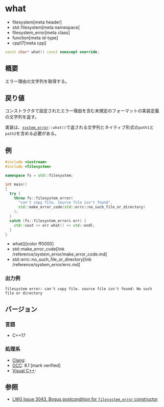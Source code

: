 # what
* filesystem[meta header]
* std::filesystem[meta namespace]
* filesystem_error[meta class]
* function[meta id-type]
* cpp17[meta cpp]

```cpp
const char* what() const noexcept override;
```

## 概要
エラー理由の文字列を取得する。


## 戻り値
コンストラクタで設定されたエラー理由を含む未規定のフォーマットの実装定義の文字列を返す。

実装は、[`system_error`](/reference/system_error/system_error.md)`::what()`で返される文字列とネイティブ形式の`path1`と`path2`を含める必要がある。


## 例
```cpp example
#include <iostream>
#include <filesystem>

namespace fs = std::filesystem;

int main()
{
  try {
    throw fs::filesystem_error(
      "can't copy file. source file isn't found",
      std::make_error_code(std::errc::no_such_file_or_directory)
    );
  }
  catch (fs::filesystem_error& err) {
    std::cout << err.what() << std::endl;
  }
}
```
* what()[color ff0000]
* std::make_error_code[link /reference/system_error/make_error_code.md]
* std::errc::no_such_file_or_directory[link /reference/system_error/errc.md]

### 出力例
```
filesystem error: can't copy file. source file isn't found: No such file or directory
```

## バージョン
### 言語
- C++17

### 処理系
- [Clang](/implementation.md#clang):
- [GCC](/implementation.md#gcc): 8.1 [mark verified]
- [Visual C++](/implementation.md#visual_cpp):


## 参照
- [LWG Issue 3043. Bogus postcondition for `filesystem_error` constructor](https://wg21.cmeerw.net/lwg/issue3043)
